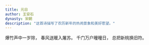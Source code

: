 ```yaml
---
title: 元日
author: 王安石
dynasty: 宋朝
description: "这首诗描写了农历新年的热闹景象和美好愿望。"
---
```


爆竹声中一岁除，
春风送暖入屠苏。
千门万户曈曈日，
总把新桃换旧符。
